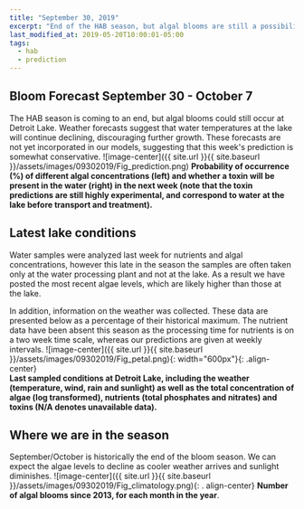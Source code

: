 ```yaml
---
title: "September 30, 2019"
excerpt: "End of the HAB season, but algal blooms are still a possibility"
last_modified_at: 2019-05-20T10:00:01-05:00
tags: 
  - hab
  - prediction
---
```

## Bloom Forecast September 30 - October 7
The HAB season is coming to an end, but algal blooms could still occur at Detroit Lake. Weather      forecasts suggest that water temperatures at the lake will continue declining, discouraging further  growth. These forecasts are not yet incorporated in our models, suggesting that this week's          prediction is somewhat conservative.
![image-center]({{ site.url }}{{ site.baseurl }}/assets/images/09302019/Fig_prediction.png)
__Probability of occurrence (%) of different algal concentrations (left) and whether a toxin will    be  present in the water (right) in the next week (note that the toxin predictions are still         highly      experimental, and correspond to water at the lake before transport and treatment).__

## Latest lake conditions
Water samples were analyzed last week for nutrients and algal concentrations, however this late in   the season the samples are often taken only at the water processing plant and not at the lake. As a  result we have posted the most recent algae levels, which are likely higher than those at the lake.

In addition, information on the weather was collected. These data are presented below as a           percentage of their historical maximum. The nutrient data have been absent this season as the        processing time for nutrients is on a two week time scale, whereas our predictions are given at      weekly intervals.
![image-center]({{ site.url }}{{ site.baseurl }}/assets/images/09302019/Fig_petal.png){:             width="600px"}{: .align-center}
<br clear="all" />
__Last sampled conditions at Detroit Lake, including the weather (temperature, wind, rain and        sunlight) as well as the total concentration of algae (log transformed), nutrients (total phosphates and nitrates) and  toxins (N/A denotes unavailable data).__

## Where we are in the season
September/October is historically the end of the bloom season. We can expect the algae levels to     decline as cooler weather arrives and sunlight diminishes.
![image-center]({{ site.url }}{{ site.baseurl }}/assets/images/09302019/Fig_climatology.png){: .     align-center}
__Number of algal blooms since 2013, for each month in the year__.

